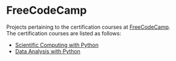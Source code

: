 # FreeCodeCamp
Projects pertaining to the certification courses at [FreeCodeCamp](https://www.freecodecamp.org/learn).  
The certification courses are listed as follows:
* [Scientific Computing with Python](./SCwPython/)
* [Data Analysis with Python](./DAwPython/)